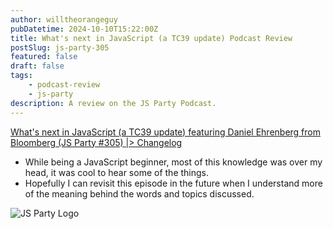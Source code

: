 ```yaml
---
author: willtheorangeguy
pubDatetime: 2024-10-10T15:22:00Z
title: What's next in JavaScript (a TC39 update) Podcast Review
postSlug: js-party-305
featured: false
draft: false
tags:
    - podcast-review
    - js-party
description: A review on the JS Party Podcast.
---
```


[What's next in JavaScript (a TC39 update) featuring Daniel Ehrenberg from Bloomberg (JS Party #305) |> Changelog](https://changelog.com/jsparty/305)

- While being a JavaScript beginner, most of this knowledge was over my head, it was cool to hear some of the things.
- Hopefully I can revisit this episode in the future when I understand more of the meaning behind the words and topics discussed.

![JS Party Logo](https://is1-ssl.mzstatic.com/image/thumb/Podcasts113/v4/8e/31/88/8e318808-56a6-b897-6f98-71cf214b54a3/mza_7508458937281322007.png/300x300bb.webp)
